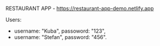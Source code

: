 RESTAURANT APP - https://restaurant-app-demo.netlify.app

Users: 
 - username: "Kuba", passoword: "123",
 - username: "Stefan", password: "456".
